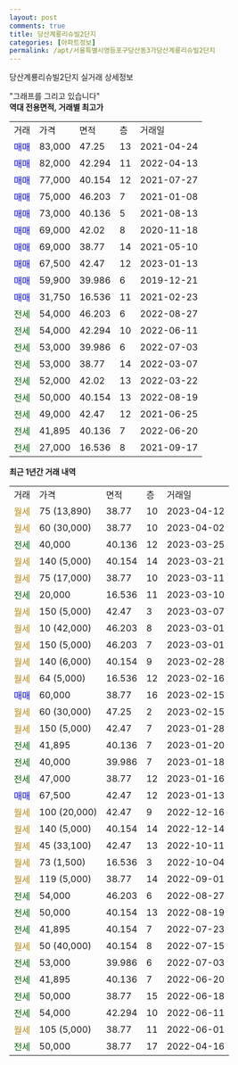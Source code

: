 ```yaml
---
layout: post
comments: true
title: 당산계룡리슈빌2단지
categories: [아파트정보]
permalink: /apt/서울특별시영등포구당산동3가당산계룡리슈빌2단지
---
```


당산계룡리슈빌2단지 실거래 상세정보

<script type="text/javascript">
  google.charts.load('current', {'packages':['line', 'corechart']});
  google.charts.setOnLoadCallback(drawChart);

  function drawChart() {
    var data = new google.visualization.DataTable();
    data.addColumn('date', '거래일');
    data.addColumn('number', "매매");
    data.addColumn('number', "전세");
    data.addColumn('number', "전매");

    data.addRows([[new Date(Date.parse("2023-04-12")), null, null, null], [new Date(Date.parse("2023-04-02")), null, null, null], [new Date(Date.parse("2023-03-25")), null, 40000, null], [new Date(Date.parse("2023-03-21")), null, null, null], [new Date(Date.parse("2023-03-11")), null, null, null], [new Date(Date.parse("2023-03-10")), null, 20000, null], [new Date(Date.parse("2023-03-07")), null, null, null], [new Date(Date.parse("2023-03-01")), null, null, null], [new Date(Date.parse("2023-03-01")), null, null, null], [new Date(Date.parse("2023-02-28")), null, null, null], [new Date(Date.parse("2023-02-16")), null, null, null], [new Date(Date.parse("2023-02-15")), 60000, null, null], [new Date(Date.parse("2023-02-15")), null, null, null], [new Date(Date.parse("2023-01-28")), null, null, null], [new Date(Date.parse("2023-01-20")), null, 41895, null], [new Date(Date.parse("2023-01-18")), null, 40000, null], [new Date(Date.parse("2023-01-16")), null, 47000, null], [new Date(Date.parse("2023-01-13")), 67500, null, null], [new Date(Date.parse("2022-12-16")), null, null, null], [new Date(Date.parse("2022-12-14")), null, null, null], [new Date(Date.parse("2022-10-11")), null, null, null], [new Date(Date.parse("2022-10-04")), null, null, null], [new Date(Date.parse("2022-09-01")), null, null, null], [new Date(Date.parse("2022-08-27")), null, 54000, null], [new Date(Date.parse("2022-08-19")), null, 50000, null], [new Date(Date.parse("2022-07-23")), null, 41895, null], [new Date(Date.parse("2022-07-15")), null, null, null], [new Date(Date.parse("2022-07-03")), null, 53000, null], [new Date(Date.parse("2022-06-20")), null, 41895, null], [new Date(Date.parse("2022-06-18")), null, 50000, null], [new Date(Date.parse("2022-06-11")), null, 54000, null], [new Date(Date.parse("2022-06-01")), null, null, null], [new Date(Date.parse("2022-04-16")), null, 50000, null]]);

    var options = {
      hAxis: {
        format: 'yyyy/MM/dd'
      },    
      lineWidth: 0,
      pointsVisible: true,    
      title: '최근 1년간 유형별 실거래가 분포',
      legend: { position: 'bottom' }
    };

    var formatter = new google.visualization.NumberFormat({pattern:'###,###'} );
    formatter.format(data, 1);
    formatter.format(data, 2);
    
    setTimeout(function() {
        var chart = new google.visualization.LineChart(document.getElementById('columnchart_material'));
        chart.draw(data, (options));
        document.getElementById('loading').style.display = 'none';
    }, 200);
  }
</script>


<div id="loading" style="z-index:20; display: block; margin-left: 0px">"그래프를 그리고 있습니다"</div>
<div id="columnchart_material" style="width: 95%; margin-left: 0px; display: block"></div>
<!-- contents start -->
<b>역대 전용면적, 거래별 최고가</b>
<table class="sortable">
    <tr>
      <td>거래</td>
      <td>가격</td>
      <td>면적</td>
      <td>층</td>
      <td>거래일</td>
    </tr>
        <tr>
          <td><a style="color: blue">매매</a></td>
          <td>83,000</td>
          <td>47.25</td>
          <td>13</td>
          <td>2021-04-24</td>
        </tr>            <tr>
          <td><a style="color: blue">매매</a></td>
          <td>82,000</td>
          <td>42.294</td>
          <td>11</td>
          <td>2022-04-13</td>
        </tr>            <tr>
          <td><a style="color: blue">매매</a></td>
          <td>77,000</td>
          <td>40.154</td>
          <td>12</td>
          <td>2021-07-27</td>
        </tr>            <tr>
          <td><a style="color: blue">매매</a></td>
          <td>75,000</td>
          <td>46.203</td>
          <td>7</td>
          <td>2021-01-08</td>
        </tr>            <tr>
          <td><a style="color: blue">매매</a></td>
          <td>73,000</td>
          <td>40.136</td>
          <td>5</td>
          <td>2021-08-13</td>
        </tr>            <tr>
          <td><a style="color: blue">매매</a></td>
          <td>69,000</td>
          <td>42.02</td>
          <td>8</td>
          <td>2020-11-18</td>
        </tr>            <tr>
          <td><a style="color: blue">매매</a></td>
          <td>69,000</td>
          <td>38.77</td>
          <td>14</td>
          <td>2021-05-10</td>
        </tr>            <tr>
          <td><a style="color: blue">매매</a></td>
          <td>67,500</td>
          <td>42.47</td>
          <td>12</td>
          <td>2023-01-13</td>
        </tr>            <tr>
          <td><a style="color: blue">매매</a></td>
          <td>59,900</td>
          <td>39.986</td>
          <td>6</td>
          <td>2019-12-21</td>
        </tr>            <tr>
          <td><a style="color: blue">매매</a></td>
          <td>31,750</td>
          <td>16.536</td>
          <td>11</td>
          <td>2021-02-23</td>
        </tr>        
        <tr>
              <td><a style="color: darkgreen">전세</a></td>
              <td>54,000</td>
              <td>46.203</td>
              <td>6</td>
              <td>2022-08-27</td>
            </tr>            <tr>
              <td><a style="color: darkgreen">전세</a></td>
              <td>54,000</td>
              <td>42.294</td>
              <td>10</td>
              <td>2022-06-11</td>
            </tr>            <tr>
              <td><a style="color: darkgreen">전세</a></td>
              <td>53,000</td>
              <td>39.986</td>
              <td>6</td>
              <td>2022-07-03</td>
            </tr>            <tr>
              <td><a style="color: darkgreen">전세</a></td>
              <td>53,000</td>
              <td>38.77</td>
              <td>14</td>
              <td>2022-03-07</td>
            </tr>            <tr>
              <td><a style="color: darkgreen">전세</a></td>
              <td>52,000</td>
              <td>42.02</td>
              <td>13</td>
              <td>2022-03-22</td>
            </tr>            <tr>
              <td><a style="color: darkgreen">전세</a></td>
              <td>50,000</td>
              <td>40.154</td>
              <td>13</td>
              <td>2022-08-19</td>
            </tr>            <tr>
              <td><a style="color: darkgreen">전세</a></td>
              <td>49,000</td>
              <td>42.47</td>
              <td>12</td>
              <td>2021-06-25</td>
            </tr>            <tr>
              <td><a style="color: darkgreen">전세</a></td>
              <td>41,895</td>
              <td>40.136</td>
              <td>7</td>
              <td>2022-06-20</td>
            </tr>            <tr>
              <td><a style="color: darkgreen">전세</a></td>
              <td>27,000</td>
              <td>16.536</td>
              <td>8</td>
              <td>2021-09-17</td>
            </tr>        
    
</table>

<b>최근 1년간 거래 내역</b>

<table class="sortable">
    <tr>
      <td>거래</td>
      <td>가격</td>
      <td>면적</td>
      <td>층</td>
      <td>거래일</td>
    </tr>
    <tr>
      <td><a style="color: darkgoldenrod">월세</a></td>
      <td>75 (13,890)</td>
      <td>38.77</td>
      <td>10</td>
      <td>2023-04-12</td>
    </tr>          <tr>
      <td><a style="color: darkgoldenrod">월세</a></td>
      <td>60 (30,000)</td>
      <td>38.77</td>
      <td>10</td>
      <td>2023-04-02</td>
    </tr>          <tr>
      <td><a style="color: darkgreen">전세</a></td>
      <td>40,000</td>
      <td>40.136</td>
      <td>12</td>
      <td>2023-03-25</td>
    </tr>          <tr>
      <td><a style="color: darkgoldenrod">월세</a></td>
      <td>140 (5,000)</td>
      <td>40.154</td>
      <td>14</td>
      <td>2023-03-21</td>
    </tr>          <tr>
      <td><a style="color: darkgoldenrod">월세</a></td>
      <td>75 (17,000)</td>
      <td>38.77</td>
      <td>10</td>
      <td>2023-03-11</td>
    </tr>          <tr>
      <td><a style="color: darkgreen">전세</a></td>
      <td>20,000</td>
      <td>16.536</td>
      <td>11</td>
      <td>2023-03-10</td>
    </tr>          <tr>
      <td><a style="color: darkgoldenrod">월세</a></td>
      <td>150 (5,000)</td>
      <td>42.47</td>
      <td>3</td>
      <td>2023-03-07</td>
    </tr>          <tr>
      <td><a style="color: darkgoldenrod">월세</a></td>
      <td>10 (42,000)</td>
      <td>46.203</td>
      <td>8</td>
      <td>2023-03-01</td>
    </tr>          <tr>
      <td><a style="color: darkgoldenrod">월세</a></td>
      <td>150 (5,000)</td>
      <td>46.203</td>
      <td>7</td>
      <td>2023-03-01</td>
    </tr>          <tr>
      <td><a style="color: darkgoldenrod">월세</a></td>
      <td>140 (6,000)</td>
      <td>40.154</td>
      <td>9</td>
      <td>2023-02-28</td>
    </tr>          <tr>
      <td><a style="color: darkgoldenrod">월세</a></td>
      <td>64 (5,000)</td>
      <td>16.536</td>
      <td>12</td>
      <td>2023-02-16</td>
    </tr>          <tr>
      <td><a style="color: blue">매매</a></td>
      <td>60,000</td>
      <td>38.77</td>
      <td>16</td>
      <td>2023-02-15</td>
    </tr>          <tr>
      <td><a style="color: darkgoldenrod">월세</a></td>
      <td>60 (30,000)</td>
      <td>47.25</td>
      <td>2</td>
      <td>2023-02-15</td>
    </tr>          <tr>
      <td><a style="color: darkgoldenrod">월세</a></td>
      <td>150 (5,000)</td>
      <td>42.47</td>
      <td>7</td>
      <td>2023-01-28</td>
    </tr>          <tr>
      <td><a style="color: darkgreen">전세</a></td>
      <td>41,895</td>
      <td>40.136</td>
      <td>7</td>
      <td>2023-01-20</td>
    </tr>          <tr>
      <td><a style="color: darkgreen">전세</a></td>
      <td>40,000</td>
      <td>39.986</td>
      <td>7</td>
      <td>2023-01-18</td>
    </tr>          <tr>
      <td><a style="color: darkgreen">전세</a></td>
      <td>47,000</td>
      <td>38.77</td>
      <td>12</td>
      <td>2023-01-16</td>
    </tr>          <tr>
      <td><a style="color: blue">매매</a></td>
      <td>67,500</td>
      <td>42.47</td>
      <td>12</td>
      <td>2023-01-13</td>
    </tr>          <tr>
      <td><a style="color: darkgoldenrod">월세</a></td>
      <td>100 (20,000)</td>
      <td>42.47</td>
      <td>9</td>
      <td>2022-12-16</td>
    </tr>          <tr>
      <td><a style="color: darkgoldenrod">월세</a></td>
      <td>140 (5,000)</td>
      <td>40.154</td>
      <td>14</td>
      <td>2022-12-14</td>
    </tr>          <tr>
      <td><a style="color: darkgoldenrod">월세</a></td>
      <td>45 (33,100)</td>
      <td>42.47</td>
      <td>13</td>
      <td>2022-10-11</td>
    </tr>          <tr>
      <td><a style="color: darkgoldenrod">월세</a></td>
      <td>73 (1,500)</td>
      <td>16.536</td>
      <td>3</td>
      <td>2022-10-04</td>
    </tr>          <tr>
      <td><a style="color: darkgoldenrod">월세</a></td>
      <td>119 (5,000)</td>
      <td>38.77</td>
      <td>14</td>
      <td>2022-09-01</td>
    </tr>          <tr>
      <td><a style="color: darkgreen">전세</a></td>
      <td>54,000</td>
      <td>46.203</td>
      <td>6</td>
      <td>2022-08-27</td>
    </tr>          <tr>
      <td><a style="color: darkgreen">전세</a></td>
      <td>50,000</td>
      <td>40.154</td>
      <td>13</td>
      <td>2022-08-19</td>
    </tr>          <tr>
      <td><a style="color: darkgreen">전세</a></td>
      <td>41,895</td>
      <td>40.154</td>
      <td>7</td>
      <td>2022-07-23</td>
    </tr>          <tr>
      <td><a style="color: darkgoldenrod">월세</a></td>
      <td>50 (40,000)</td>
      <td>40.154</td>
      <td>8</td>
      <td>2022-07-15</td>
    </tr>          <tr>
      <td><a style="color: darkgreen">전세</a></td>
      <td>53,000</td>
      <td>39.986</td>
      <td>6</td>
      <td>2022-07-03</td>
    </tr>          <tr>
      <td><a style="color: darkgreen">전세</a></td>
      <td>41,895</td>
      <td>40.136</td>
      <td>7</td>
      <td>2022-06-20</td>
    </tr>          <tr>
      <td><a style="color: darkgreen">전세</a></td>
      <td>50,000</td>
      <td>38.77</td>
      <td>15</td>
      <td>2022-06-18</td>
    </tr>          <tr>
      <td><a style="color: darkgreen">전세</a></td>
      <td>54,000</td>
      <td>42.294</td>
      <td>10</td>
      <td>2022-06-11</td>
    </tr>          <tr>
      <td><a style="color: darkgoldenrod">월세</a></td>
      <td>105 (5,000)</td>
      <td>38.77</td>
      <td>11</td>
      <td>2022-06-01</td>
    </tr>          <tr>
      <td><a style="color: darkgreen">전세</a></td>
      <td>50,000</td>
      <td>38.77</td>
      <td>17</td>
      <td>2022-04-16</td>
    </tr>      </table>
<!-- contents end -->    

